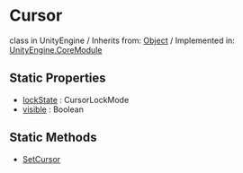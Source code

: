 # Cursor
class in UnityEngine
 / Inherits from: <a href="https://docs.unity3d.com/6000.1/Documentation/ScriptReference/Object.html">Object</a> / Implemented in: <a href="https://docs.unity3d.com/6000.1/Documentation/ScriptReference/UnityEngine.CoreModule.html">UnityEngine.CoreModule</a>

## Static Properties
- <a href="https://docs.unity3d.com/6000.1/Documentation/ScriptReference/Cursor-lockState.html">lockState</a> : CursorLockMode
- <a href="https://docs.unity3d.com/6000.1/Documentation/ScriptReference/Cursor-visible.html">visible</a> : Boolean

## Static Methods
- <a href="https://docs.unity3d.com/6000.1/Documentation/ScriptReference/Cursor.SetCursor.html">SetCursor</a>
